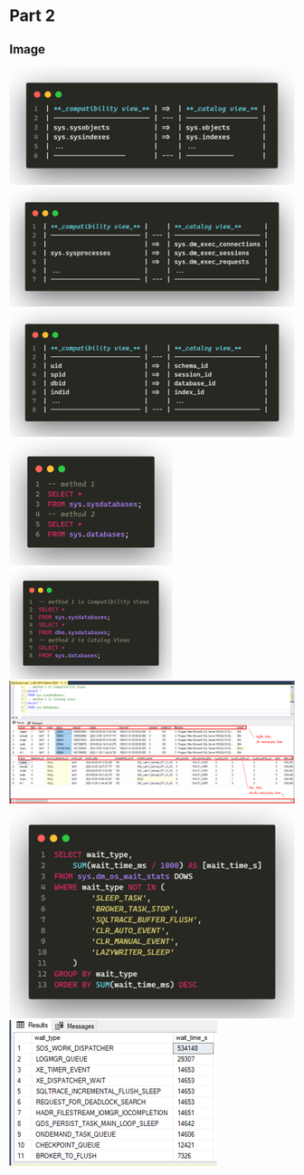 # Part 2

## Image

<img src='./Picture14.png'/>
<img src='./Picture15.png'/>
<img src='./Picture16.png'/>
<img src='./Picture17.png'/>
<img src='./Picture18.png'/>
<img src='./Picture19.png'/>
<img src='./Picture20.png'/>
<img src='./Picture21.png'/>
